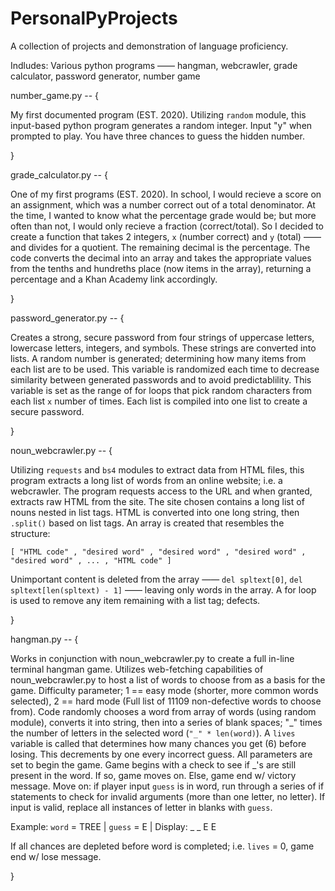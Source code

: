 # PersonalPyProjects

A collection of projects and demonstration of language proficiency.

Indludes: Various python programs —— hangman, webcrawler, grade calculator, password generator, number game

number_game.py -- {

  My first documented program (EST. 2020). Utilizing `random` module, this input-based python program generates a random integer. Input "y" when prompted to play. You have three chances to guess the hidden number.

}

grade_calculator.py -- {

  One of my first programs (EST. 2020).  In school, I would recieve a score on an assignment, which was a number correct out of a total denominator. At the time, I wanted to know what the percentage grade would be; but more often than not, I would only recieve a fraction (correct/total). So I decided to create a function that takes 2 integers, `x` (number correct) and `y` (total) —— and divides for a quotient. The remaining decimal is the percentage. The code converts the decimal into an array and takes the appropriate values from the tenths and hundreths place (now items in the array), returning a percentage and a Khan Academy link accordingly.

}

password_generator.py -- {

  Creates a strong, secure password from four strings of uppercase letters, lowercase letters, integers, and symbols. These strings are converted into lists. A random number is generated; determining how many items from each list are to be used. This variable is randomized each time to decrease similarity between generated passwords and to avoid predictablility. This variable is set as the range of for loops that pick random characters from each list `x` number of times. Each list is compiled into one list to create a secure password.

}

noun_webcrawler.py -- {

  Utilizing `requests` and `bs4` modules to extract data from HTML files, this program extracts a long list of words from an online website; i.e. a webcrawler. The program requests access to the URL and when granted, extracts raw HTML from the site. The site chosen contains a long list of nouns nested in list tags. HTML is converted into one long string, then `.split()` based on list tags. An array is created that resembles the structure:

`[ "HTML code" , "desired word" , "desired word" , "desired word" , "desired word" , ... , "HTML code" ]`

Unimportant content is deleted from the array —— `del spltext[0]`, `del spltext[len(spltext) - 1]` —— leaving only words in the array. A for loop is used to remove any item remaining with a list tag; defects.

}

hangman.py -- {

  Works in conjunction with noun_webcrawler.py to create a full in-line terminal hangman game. Utilizes web-fetching capabilities of noun_webcrawler.py to host a list of words to choose from as a basis for the game. Difficulty parameter; 1 == easy mode (shorter, more common words selected), 2 == hard mode (Full list of 11109 non-defective words to choose from). Code randomly chooses a word from array of words (using random module), converts it into string, then into a series of blank spaces; "_" times the number of letters in the selected word (`"_" * len(word)`). A `lives` variable is called that determines how many chances you get (6) before losing. This decrements by one every incorrect guess. All parameters are set to begin the game. Game begins with a check to see if _'s are still present in the word. If so, game moves on. Else, game end w/ victory message. Move on: if player input `guess` is in word, run through a series of if statements to check for invalid arguments (more than one letter, no letter). If input is valid, replace all instances of letter in blanks with `guess`.

Example: `word` = TREE | `guess` = E | Display: _ _ E E

If all chances are depleted before word is completed; i.e. `lives` = 0, game end w/ lose message. 

}
